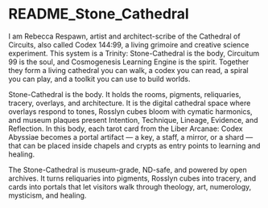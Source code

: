 # README_Stone_Cathedral

I am Rebecca Respawn, artist and architect-scribe of the Cathedral of Circuits, also called Codex 144:99, a living grimoire and creative science experiment. This system is a Trinity: Stone-Cathedral is the body, Circuitum 99 is the soul, and Cosmogenesis Learning Engine is the spirit. Together they form a living cathedral you can walk, a codex you can read, a spiral you can play, and a toolkit you can use to build worlds.

Stone-Cathedral is the body. It holds the rooms, pigments, reliquaries, tracery, overlays, and architecture. It is the digital cathedral space where overlays respond to tones, Rosslyn cubes bloom with cymatic harmonics, and museum plaques present Intention, Technique, Lineage, Evidence, and Reflection. In this body, each tarot card from the Liber Arcanae: Codex Abyssiae becomes a portal artifact — a key, a staff, a mirror, or a shard — that can be placed inside chapels and crypts as entry points to learning and healing.

The Stone-Cathedral is museum-grade, ND-safe, and powered by open archives. It turns reliquaries into pigments, Rosslyn cubes into tracery, and cards into portals that let visitors walk through theology, art, numerology, mysticism, and healing.
